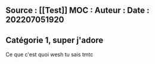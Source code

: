 Source : [[Test]]
MOC : 
Auteur :
Date : 202207051920
---

## Catégorie 1, super j'adore
Ce que c'est quoi wesh tu sais tmtc